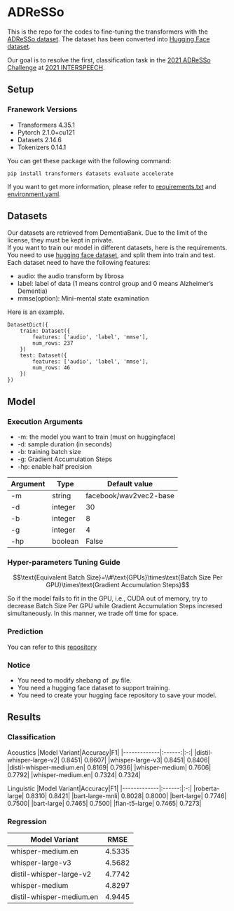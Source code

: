 # ADReSSo

This is the repo for the codes to fine-tuning the transformers with the [ADReSSo dataset](https://dementia.talkbank.org/ADReSSo-2021/). The dataset has been converted into [Hugging Face dataset](https://huggingface.co/datasets/nevikw39/ADReSSo).

Our goal is to resolve the first, classification task in the [2021 ADReSSo Challenge](https://luzs.gitlab.io/adresso-2021/) at [2021 INTERSPEECH](https://www.interspeech2021.org/special-sessions-challenges).

## Setup

### Franework Versions

- Transformers 4.35.1
- Pytorch 2.1.0+cu121
- Datasets 2.14.6
- Tokenizers 0.14.1

You can get these package with the following command:

    pip install transformers datasets evaluate accelerate

If you want to get more information, please refer to [requirements.txt](.\requirements.txt) and [environment.yaml](.\environment.yaml).

## Datasets

Our datasets are retrieved from DementiaBank. Due to the limit of the license, they must be kept in private.  
If you want to train our model in different datasets, here is the requirements.  
You need to use [hugging face dataset](https://huggingface.co/docs/datasets/index), and split them into train and test.  
Each dataset need to have the following features:

- audio: the audio transform by librosa
- label: label of data (1 means control group and 0 means Alzheimer’s Dementia)
- mmse(option): Mini–mental state examination

Here is an example.

    DatasetDict({
        train: Dataset({
            features: ['audio', 'label', 'mmse'],
            num_rows: 237
        })
        test: Dataset({
            features: ['audio', 'label', 'mmse'],
            num_rows: 46
        })
    })

## Model

### Execution Arguments

- -m: the model you want to train (must on huggingface)
- -d: sample duration (in seconds)
- -b: training batch size
- -g: Gradient Accumulation Steps
- -hp: enable half precision

|Argument|Type|Default value|
|-----|--------|----|
|-m|string|facebook/wav2vec2-base|
|-d|integer|30|
|-b|integer|8|
|-g|integer|4|
|-hp|boolean|False|

### Hyper-parameters Tuning Guide

$$\text{Equivalent Batch Size}=\\#\text{GPUs}\times\text{Batch Size Per GPU}\times\text{Gradient Accumulation Steps}$$

So if the model fails to fit in the GPU, i.e., CUDA out of memory, try to decrease $\text{Batch Size Per GPU}$ while $\text{Gradient Accumulation Steps}$ incresed simultaneously. In this manner, we trade off time for space.

### Prediction

You can refer to this [repository](https://github.com/NTHU-ML-2023-team19/ADReSSo-Notebooks)

### Notice

- You need to modify shebang of .py file.
- You need a hugging face dataset to support training.
- You need to create your hugging face repository to save your model.

## Results

### Classification

Acoustics
|Model Variant|Accuracy|F1|
|-------------|:------:|:-:|
|distil-whisper-large-v2| 0.8451| 0.8607|
|whisper-large-v3| 0.8451| 0.8406|
|distil-whisper-medium.en| 0.8169| 0.7936|
|whisper-medium| 0.7606| 0.7792|
|whisper-medium.en| 0.7324| 0.7324|

Linguistic
|Model Variant|Accuracy|F1|
|-------------|:------:|:-:|
|roberta-large| 0.8310| 0.8421|
|bart-large-mnli| 0.8028| 0.8000|
|bert-large| 0.7746| 0.7500|
|bart-large| 0.7465| 0.7500|
|flan-t5-large| 0.7465| 0.7273|

### Regression

|Model Variant|RMSE|
|-------------|:--:|
|whisper-medium.en| 4.5335|
|whisper-large-v3| 4.5682|
|distil-whisper-large-v2| 4.7742|
|whisper-medium| 4.8297|
|distil-whisper-medium.en| 4.9445|
